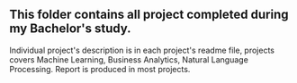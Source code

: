 ## This folder contains all project completed during my Bachelor's study. 

Individual project's description is in each project's readme file, projects covers Machine Learning, Business Analytics, Natural Language Processing. Report is produced in most projects. 
